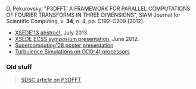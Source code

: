 D. Pekurovsky, "P3DFFT: A FRAMEWORK FOR PARALLEL COMPUTATIONS OF FOURIER TRANSFORMS IN THREE DIMENSIONS", SIAM Journal for Scientific Computing, v. **34**, n. 4, pp. C192-C209 (2012).
  * [XSEDE'13 abstract](http://p3dfft.googlecode.com/svn/docs/XSEDE13_abstract.doc), July 2013.
  * [XSEDE ECSS symposium presentation](http://p3dfft.googlecode.com/svn/docs/P3DFFT_XSEDE_symposium2012.ppt), June 2012.
  * [Supercomputing'08 poster presentation](http://p3dfft.googlecode.com/svn/docs/SC08_poster.ppt)
  * [Turbulence Simulations on O(10^4) processors](http://p3dfft.googlecode.com/svn/docs/TG08_DNS.pdf)

### Old stuff ###

> [SDSC article on P3DFFT](http://p3dfft.googlecode.com/svn/docs/SDSC_p3dfft.pdf)